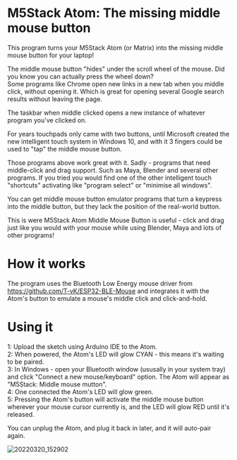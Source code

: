 # M5Stack Atom: The missing middle mouse button
This program turns your M5Stack Atom (or Matrix) into the missing middle mouse button for your laptop!

The middle mouse button "hides" under the scroll wheel of the mouse. Did you know you can actually press the wheel down?               
Some programs like Chrome open new links in a new tab when you middle click, without opening it. Which is great for opening several Google search results without leaving the page.

The taskbar when middle clicked opens a new instance of whatever program you've clicked on.

For years touchpads only came with two buttons, until Microsoft created the new intelligent touch system in Windows 10, and with it 3 fingers could be used to "tap" the middle mouse button.

Those programs above work great with it. Sadly - programs that need middle-click and drag support. Such as Maya, Blender and several other programs. If you tried you would find one of the other intelligent touch "shortcuts" activating like "program select" or "minimise all windows". 

You can get middle mouse button emulator programs that turn a keypress into the middle button, but they lack the position of the real-world button.

This is were M5Stack Atom Middle Mouse Button is useful - click and drag just like you would with your mouse while using Blender, Maya and lots of other programs!

# How it works
The program uses the Bluetooth Low Energy mouse driver from https://github.com/T-vK/ESP32-BLE-Mouse and integrates it with the Atom's button to emulate a mouse's middle click and click-and-hold.

# Using it
1: Upload the sketch using Arduino IDE to the Atom.               
2: When powered, the Atom's LED will glow CYAN - this means it's waiting to be paired.                 
3: In Windows - open your Bluetooth window (ususally in your system tray) and click "Connect a new mouse/keyboard" option. The Atom will appear as "M5Stack: Middle mouse mutton".                    
4: One connected the Atom's LED will glow green.                      
5: Pressing the Atom's button will activate the middle mouse button wherever your mouse cursor currently is, and the LED will glow RED until it's released.                     

You can unplug the Atom, and plug it back in later, and it will auto-pair again.

![20220320_152902](https://user-images.githubusercontent.com/1586332/159325662-089217c3-11d4-49fa-835e-5541042f9d39.jpg)

